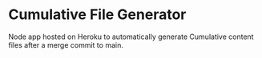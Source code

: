 # Cumulative File Generator

Node app hosted on Heroku to automatically generate Cumulative content files after a merge commit to main.
